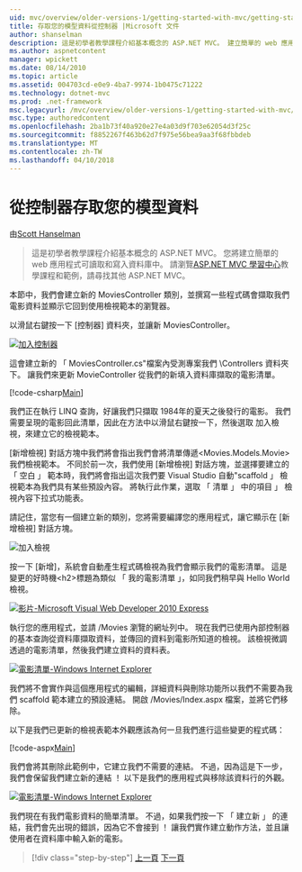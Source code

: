```yaml
---
uid: mvc/overview/older-versions-1/getting-started-with-mvc/getting-started-with-mvc-part5
title: 存取您的模型資料從控制器 |Microsoft 文件
author: shanselman
description: 這是初學者教學課程介紹基本概念的 ASP.NET MVC。 建立簡單的 web 應用程式可讀取和寫入資料庫中。
ms.author: aspnetcontent
manager: wpickett
ms.date: 08/14/2010
ms.topic: article
ms.assetid: 004703cd-e0e9-4ba7-9974-1b0475c71222
ms.technology: dotnet-mvc
ms.prod: .net-framework
msc.legacyurl: /mvc/overview/older-versions-1/getting-started-with-mvc/getting-started-with-mvc-part5
msc.type: authoredcontent
ms.openlocfilehash: 2ba1b73f40a920e27e4a03d9f703e62054d3f25c
ms.sourcegitcommit: f8852267f463b62d7f975e56bea9aa3f68fbbdeb
ms.translationtype: MT
ms.contentlocale: zh-TW
ms.lasthandoff: 04/10/2018
---
```

<a name="accessing-your-models-data-from-a-controller"></a>從控制器存取您的模型資料
====================
由[Scott Hanselman](https://github.com/shanselman)

> 這是初學者教學課程介紹基本概念的 ASP.NET MVC。 您將建立簡單的 web 應用程式可讀取和寫入資料庫中。 請瀏覽[ASP.NET MVC 學習中心](../../../index.md)教學課程和範例，請尋找其他 ASP.NET MVC。


本節中，我們會建立新的 MoviesController 類別，並撰寫一些程式碼會擷取我們電影資料並顯示它回到使用檢視範本的瀏覽器。

以滑鼠右鍵按一下 [控制器] 資料夾，並讓新 MoviesController。

[![加入控制器](getting-started-with-mvc-part5/_static/image2.png)](getting-started-with-mvc-part5/_static/image1.png)

這會建立新的 「 MoviesController.cs"檔案內受測專案我們 \Controllers 資料夾下。 讓我們來更新 MovieController 從我們的新填入資料庫擷取的電影清單。

[!code-csharp[Main](getting-started-with-mvc-part5/samples/sample1.cs)]

我們正在執行 LINQ 查詢，好讓我們只擷取 1984年的夏天之後發行的電影。 我們需要呈現的電影回此清單，因此在方法中以滑鼠右鍵按一下，然後選取 加入檢視，來建立它的檢視範本。

[新增檢視] 對話方塊中我們將會指出我們會將清單傳遞&lt;Movies.Models.Movie&gt;我們檢視範本。 不同於前一次，我們使用 [新增檢視] 對話方塊，並選擇要建立的 「 空白 」 範本時，我們將會指出這次我們要 Visual Studio 自動"scaffold 」 檢視範本為我們具有某些預設內容。 將執行此作業，選取 「 清單 」 中的項目 」 檢視內容下拉式功能表。

請記住，當您有一個建立新的類別，您將需要編譯您的應用程式，讓它顯示在 [新增檢視] 對話方塊。

![加入檢視](getting-started-with-mvc-part5/_static/image3.png)

按一下 [新增]，系統會自動產生程式碼檢視為我們會顯示我們的電影清單。 這是變更的好時機&lt;h2&gt;標題為類似 「 我的電影清單 」，如同我們稍早與 Hello World 檢視。

[![影片-Microsoft Visual Web Developer 2010 Express](getting-started-with-mvc-part5/_static/image5.png)](getting-started-with-mvc-part5/_static/image4.png)

執行您的應用程式，並請 /Movies 瀏覽的網址列中。 現在我們已使用內部控制器的基本查詢從資料庫擷取資料，並傳回的資料到電影所知道的檢視。 該檢視微調透過的電影清單，然後我們建立資料的資料表。

[![電影清單-Windows Internet Explorer](getting-started-with-mvc-part5/_static/image7.png)](getting-started-with-mvc-part5/_static/image6.png)

我們將不會實作與這個應用程式的編輯，詳細資料與刪除功能所以我們不需要為我們 scaffold 範本建立的預設連結。 開啟 /Movies/Index.aspx 檔案，並將它們移除。

以下是我們已更新的檢視表範本外觀應該為何一旦我們進行這些變更的程式碼：

[!code-aspx[Main](getting-started-with-mvc-part5/samples/sample2.aspx)]

我們會將其刪除此範例中，它建立我們不需要的連結。 不過，因為這是下一步，我們會保留我們建立新的連結 ！ 以下是我們的應用程式與移除該資料行的外觀。

[![電影清單-Windows Internet Explorer](getting-started-with-mvc-part5/_static/image9.png)](getting-started-with-mvc-part5/_static/image8.png)

我們現在有我們電影資料的簡單清單。 不過，如果我們按一下 「 建立新 」 的連結，我們會先出現的錯誤，因為它不會接到 ！ 讓我們實作建立動作方法，並且讓使用者在資料庫中輸入新的電影。

> [!div class="step-by-step"]
> [上一頁](getting-started-with-mvc-part4.md)
> [下一頁](getting-started-with-mvc-part6.md)
